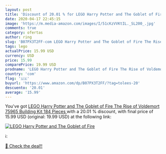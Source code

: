 ```yaml
---
layout: post
title: 'Discount of 20.01 % for LEGO Harry Potter and The Goblet of Fire'
date: 2020-04-17 22:45:15
image: 'https://m.media-amazon.com/images/I/51cKzVVKtIL._SL200_.jpg'
comments: true
category: ofertas
author: ring
slug: 'B07PX3T2FF-com LEGO Harry Potter and The Goblet of Fire The Rise of...'
tags: lego
actualPrice: 15.99 USD
currency: USD
price: 15.99
comparePrice: 19.99 USD
prodname: 'LEGO Harry Potter and The Goblet of Fire The Rise of Voldemort 75965 Building Kit  184 Pieces '
country: 'com'
flag: '🇺🇸'
buyurl: 'https://www.amazon.com/dp/B07PX3T2FF/?tag=tolees-20'
descuento: '20.01'
average: '15.99'
---
```


You've got [LEGO Harry Potter and The Goblet of Fire The Rise of Voldemort 75965 Building Kit  184 Pieces ](https://www.amazon.com/dp/B07PX3T2FF/?tag=tolees-20) with a  20.01 % discount, with final price of 15.99 USD (original: 19.99 USD) at the following link:

[![LEGO Harry Potter and The Goblet of Fire](https://m.media-amazon.com/images/I/51cKzVVKtIL._SL200_.jpg)](https://www.amazon.com/dp/B07PX3T2FF/?tag=tolees-20)

ℹ️:


[🛒 Check the deal!!](https://www.amazon.com/dp/B07PX3T2FF/?tag=tolees-20)
